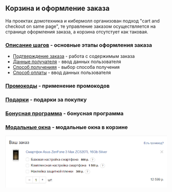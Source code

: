 ## Корзина и оформление заказа
На проектах домотехника и кибермолл организован подход "cart and checkout on same page", те управление заказом осуществляется на странице оформления заказа, а корзина отсутстует как таковая.
### [Описание шагов](steps/) - основные этапы оформления заказа
* [Подтверждение заказа](steps/order-list/) - работа с содержимым заказа
* [Данные получателя](steps/user-info/) - ввод данных пользователя
* [Способ полученияя](steps/getting/) - выбор способа получения
* [Способ оплаты](steps/payment/) - ввод данных пользователя
### [Промокоды](promocodes/) - применение промокодов
### [Подарки](gifts/) - подарки за покупку
### [Бонусная программа](bonus/) - бонусная программа 
### [Модальные окна](modal/) - модальные окна в корзине


[![N|Solid](__source/1.png)](https://nodesource.com/products/nsolid)
